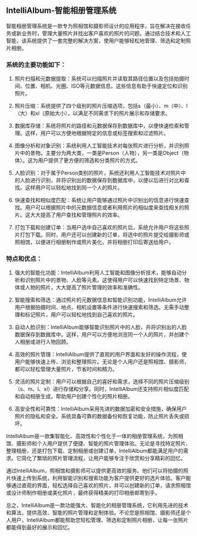 ## IntelliAlbum-智能相册管理系统

智能相册管理系统是一款专为照相馆和摄影师设计的应用程序，旨在解决在接收任务或新业务时，管理大量照片并找出客户喜欢的照片的问题。通过结合技术和人工智能，该系统提供了一套完整的解决方案，使用户能够轻松地管理、筛选和定制照片相册。

### 系统的主要功能如下：

1. 照片扫描和元数据提取：系统可以扫描照片并读取其路径位置以及包括拍摄时间、位置、相机、光圈、ISO等元数据信息。这些信息有助于快速定位和识别照片。

2. 照片压缩：系统提供了四个级别的照片压缩选项，包括s（最小）、m（中）、l（大）和xl（原始大小），以满足不同需求下的照片展示和存储要求。

3. 数据库存储：系统将照片的路径和元数据保存到数据库中，以便快速检索和管理。这样，用户可以方便地根据特定的信息或标签搜索和过滤照片。

4. 图像分析和对象识别：系统利用人工智能技术对每张照片进行分析，并识别照片中的景物。主要分为两大类，一类是Person（人物），另一类是Object（物体）。这为用户提供了更方便的筛选和分类照片的方式。

5. 人脸识别：对于属于Person类别的照片，系统还利用人工智能技术对照片中的人脸进行识别，并将识别出的数据保存到数据库中，以便以后进行对比和查找。这样用户可以轻松地找到同一个人的照片。

6. 快速查找和相似度匹配：系统让用户能够通过照片中识别出的信息进行快速查找。用户可以根据照片中的元数据信息或者利用照片的相似度来查找相关的照片。这大大提高了用户查找和管理照片的效率。

7. 打包下载和创建订单：当用户选中自己喜欢的照片后，系统允许用户将这些照片打包下载。同时，用户还可以创建新的订单，将选中的照片提交给摄影师或照相馆，以便进行相册制作或照片美化，并将相册打印后寄送给用户。



### 特点和优点：
1. 强大的智能化功能：IntelliAlbum利用人工智能和图像分析技术，能够自动分析和识别照片中的景物、人脸等元素。这使得用户可以快速找到特定场景、物体或人物的照片，大大提高了照片管理的效率和准确性。

2. 智能搜索和筛选：通过照片的元数据信息和智能识别功能，IntelliAlbum允许用户根据拍摄时间、地点、相机设置等条件进行快速搜索和筛选。无需手动整理和标记照片，用户可以轻松地找到自己喜欢的照片。

3. 自动人脸识别：IntelliAlbum能够智能识别照片中的人脸，并将识别出的人脸数据保存到数据库中。这样，用户可以方便地浏览同一个人的照片，并创建个人相册或进行人物回顾。

4. 高效的照片管理：IntelliAlbum提供了直观的用户界面和友好的操作流程，使用户能够快速上传、浏览和整理照片。无论是个人用户还是照相馆、摄影师，都可以轻松管理大量照片，节省时间和精力。

5. 灵活的照片定制：用户可以根据自己的喜好和需求，选择不同的照片压缩级别（s、m、l、xl）进行存储和分享。同时，IntelliAlbum还支持照片相似度匹配和自动相册生成，帮助用户创建个性化的照片相册。

6. 高安全性和可靠性：IntelliAlbum采用先进的数据加密和安全措施，确保用户照片的隐私和安全。系统具备可靠的数据备份和恢复功能，防止照片丢失或损坏。

IntelliAlbum是一款集智能化、高效性和个性化于一体的相册管理系统，为照相馆、摄影师和个人用户提供了便捷、智能的照片管理体验。无论是寻找特定照片、整理相册，还是打包下载、定制相册或创建订单，IntelliAlbum都能满足用户的需求。它简化了繁琐的照片管理流程，让用户能够专注于欣赏和分享精彩的回忆。

通过IntelliAlbum，照相馆和摄影师可以提供更高效的服务。他们可以将拍摄的照片快速上传到系统，利用智能识别和搜索功能为客户提供更好的选片体验。客户能够通过直观的界面，轻松选择自己喜欢的照片，并可以创建新的订单，请求照相馆或设计师制作相册或美化照片，最终获得精美的打印相册邮寄到手。

总之，IntelliAlbum是一款功能强大、智能化的相册管理系统，它利用先进的技术和算法，提供高效、智能的照片管理和定制体验。不论您是照相馆、摄影师还是个人用户，IntelliAlbum都能帮助您轻松管理、筛选和定制照片相册，让每一张照片都能得到最好的展示和回忆。
